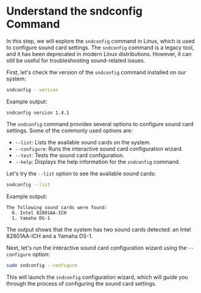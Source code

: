 # Understand the sndconfig Command

In this step, we will explore the `sndconfig` command in Linux, which is used to configure sound card settings. The `sndconfig` command is a legacy tool, and it has been deprecated in modern Linux distributions. However, it can still be useful for troubleshooting sound-related issues.

First, let's check the version of the `sndconfig` command installed on our system:

```bash
sndconfig --version
```

Example output:

```
sndconfig version 1.4.1
```

The `sndconfig` command provides several options to configure sound card settings. Some of the commonly used options are:

- `--list`: Lists the available sound cards on the system.
- `--configure`: Runs the interactive sound card configuration wizard.
- `--test`: Tests the sound card configuration.
- `--help`: Displays the help information for the `sndconfig` command.

Let's try the `--list` option to see the available sound cards:

```bash
sndconfig --list
```

Example output:

```
The following sound cards were found:
  0. Intel 82801AA-ICH
  1. Yamaha DS-1
```

The output shows that the system has two sound cards detected: an Intel 82801AA-ICH and a Yamaha DS-1.

Next, let's run the interactive sound card configuration wizard using the `--configure` option:

```bash
sudo sndconfig --configure
```

This will launch the `sndconfig` configuration wizard, which will guide you through the process of configuring the sound card settings.
